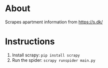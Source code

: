 # About
Scrapes apartment information from https://s.dk/

# Instructions
1. Install scrapy:
```pip install scrapy```
2. Run the spider:
```scrapy runspider main.py```

